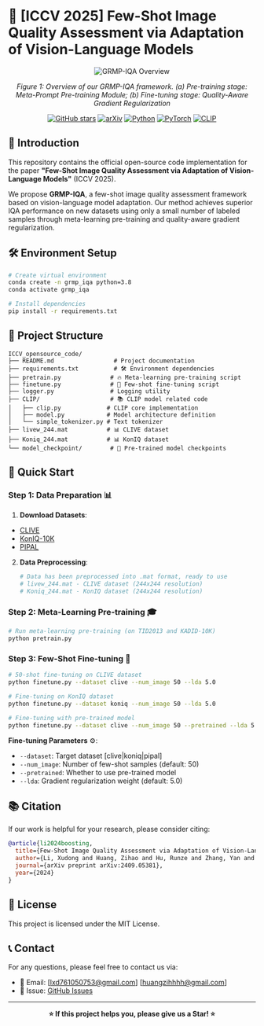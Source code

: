 # 🌟 [ICCV 2025] Few-Shot Image Quality Assessment via Adaptation of Vision-Language Models

<div align="center">

![GRMP-IQA Overview](https://tc.z.wiki/autoupload/f/D-USErAe7s9fQrmIZD6eFLN2XAfHAV9CE7VqFrO7cHayl5f0KlZfm6UsKj-HyTuv/20250723/Q4Ew/14657X5000/framework_final_0413.jpg)

*Figure 1: Overview of our GRMP-IQA framework. (a) Pre-training stage: Meta-Prompt Pre-training Module; (b) Fine-tuning stage: Quality-Aware Gradient Regularization*

[![GitHub stars](https://img.shields.io/github/stars/LXDxmu/GRMP-IQA.svg?style=social&label=Star)](https://github.com/LXDxmu/GRMP-IQA)
[![arXiv](https://img.shields.io/badge/arXiv-2409.05381-b31b1b.svg?logo=arxiv&logoColor=white)](https://arxiv.org/pdf/2409.05381)
[![Python](https://img.shields.io/badge/Python-3.8+-red.svg)](https://www.python.org/)
[![PyTorch](https://img.shields.io/badge/PyTorch-1.12+-orange.svg)](https://pytorch.org/)
[![CLIP](https://img.shields.io/badge/CLIP-ViT--B%2F16-green.svg)](https://github.com/openai/CLIP)

</div>

## 📖 Introduction

This repository contains the official open-source code implementation for the paper **"Few-Shot Image Quality Assessment via Adaptation of Vision-Language Models"** (ICCV 2025).

We propose **GRMP-IQA**, a few-shot image quality assessment framework based on vision-language model adaptation. Our method achieves superior IQA performance on new datasets using only a small number of labeled samples through meta-learning pre-training and quality-aware gradient regularization.

## 🛠️ Environment Setup

```bash
# Create virtual environment
conda create -n grmp_iqa python=3.8
conda activate grmp_iqa

# Install dependencies
pip install -r requirements.txt
```

## 📁 Project Structure

```
ICCV_opensource_code/
├── README.md                 # Project documentation
├── requirements.txt          # 🛠️ Environment dependencies
├── pretrain.py              # 🔥 Meta-learning pre-training script
├── finetune.py              # 🎯 Few-shot fine-tuning script  
├── logger.py                # Logging utility
├── CLIP/                    # 📚 CLIP model related code
│   ├── clip.py             # CLIP core implementation
│   ├── model.py            # Model architecture definition
│   └── simple_tokenizer.py # Text tokenizer
├── livew_244.mat           # 📊 CLIVE dataset
├── Koniq_244.mat           # 📊 KonIQ dataset
└── model_checkpoint/        # 💾 Pre-trained model checkpoints
```

## 🚀 Quick Start

### Step 1: Data Preparation 📊

1. **Download Datasets**:
- [CLIVE](https://live.ece.utexas.edu/research/ChallengeDB/index.html) 
 - [KonIQ-10K](http://database.mmsp-kn.de/koniq-10k-database.html)
 - [PIPAL](https://www.jasongt.com/projectpages/pipal.html)

2. **Data Preprocessing**:
   ```bash
   # Data has been preprocessed into .mat format, ready to use
   # livew_244.mat - CLIVE dataset (244x244 resolution)
   # Koniq_244.mat - KonIQ dataset (244x244 resolution)
   ```

### Step 2: Meta-Learning Pre-training 🎓

```bash
# Run meta-learning pre-training (on TID2013 and KADID-10K)
python pretrain.py
```
### Step 3: Few-Shot Fine-tuning 🎯

```bash
# 50-shot fine-tuning on CLIVE dataset
python finetune.py --dataset clive --num_image 50 --lda 5.0

# Fine-tuning on KonIQ dataset  
python finetune.py --dataset koniq --num_image 50 --lda 5.0

# Fine-tuning with pre-trained model
python finetune.py --dataset clive --num_image 50 --pretrained --lda 5.0
```

**Fine-tuning Parameters** ⚙️:
- `--dataset`: Target dataset [clive|koniq|pipal]
- `--num_image`: Number of few-shot samples (default: 50)
- `--pretrained`: Whether to use pre-trained model
- `--lda`: Gradient regularization weight (default: 5.0)

## 📚 Citation

If our work is helpful for your research, please consider citing:

```bibtex
@article{li2024boosting,
  title={Few-Shot Image Quality Assessment via Adaptation of Vision-Language Models},
  author={Li, Xudong and Huang, Zihao and Hu, Runze and Zhang, Yan and Cao, Liujuan and Ji, Rongrong},
  journal={arXiv preprint arXiv:2409.05381},
  year={2024}
}
```


## 📄 License

This project is licensed under the MIT License.



## 📞 Contact

For any questions, please feel free to contact us via:

- 📧 Email: [lxd761050753@gmail.com] 
            [huangzihhhh@gmail.com]
- 🐛 Issue: [GitHub Issues](https://github.com/LXDxmu/GRMP-IQA/issues)

---

<div align="center">

**⭐ If this project helps you, please give us a Star! ⭐**
</div>
